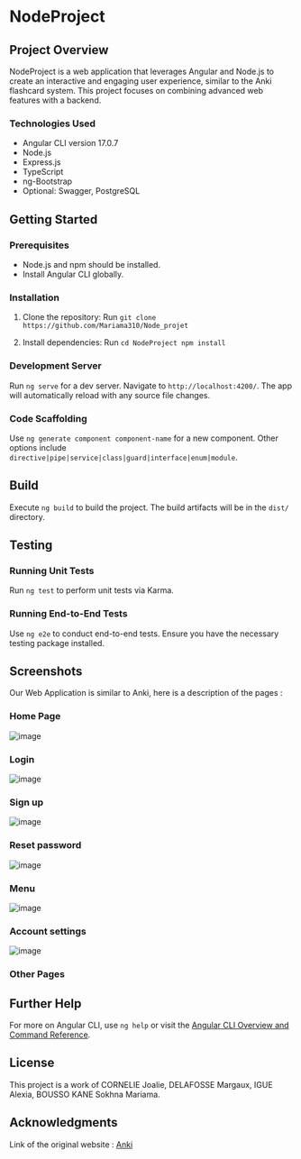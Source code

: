 
# NodeProject

## Project Overview
NodeProject is a web application that leverages Angular and Node.js to create an interactive and engaging user experience, similar to the Anki flashcard system. This project focuses on combining advanced web features with a backend.

### Technologies Used
- Angular CLI version 17.0.7
- Node.js
- Express.js
- TypeScript
- ng-Bootstrap
- Optional: Swagger, PostgreSQL

## Getting Started

### Prerequisites
- Node.js and npm should be installed.
- Install Angular CLI globally.

### Installation
1. Clone the repository:
Run `git clone https://github.com/Mariama310/Node_projet`

2. Install dependencies:
Run `cd NodeProject
npm install`


### Development Server
Run `ng serve` for a dev server. Navigate to `http://localhost:4200/`. The app will automatically reload with any source file changes.

### Code Scaffolding
Use `ng generate component component-name` for a new component. Other options include `directive|pipe|service|class|guard|interface|enum|module`.

## Build
Execute `ng build` to build the project. The build artifacts will be in the `dist/` directory.

## Testing

### Running Unit Tests
Run `ng test` to perform unit tests via Karma.

### Running End-to-End Tests
Use `ng e2e` to conduct end-to-end tests. Ensure you have the necessary testing package installed.

## Screenshots
Our Web Application is similar to Anki, here is a description of the pages :

### Home Page
![image](https://github.com/Mariama310/Node_projet/assets/144097792/7fb84709-ceb2-4db0-9d9f-b7d5dc9f7f01)

### Login
![image](https://github.com/Mariama310/Node_projet/assets/144097792/069176e1-9599-46cc-9dbf-6c5dc18f721d)

### Sign up
![image](https://github.com/Mariama310/Node_projet/assets/144097792/4b33fa6d-6cdf-4ddf-a7d4-517f15fc18bc)

### Reset password
![image](https://github.com/Mariama310/Node_projet/assets/144097792/e452ae40-360d-4a92-813e-027caec712c1)

### Menu
![image](https://github.com/Mariama310/Node_projet/assets/144097792/e5de5c14-80d2-4c00-b32d-6f9bf023ddcb)

### Account settings
![image](https://github.com/Mariama310/Node_projet/assets/144097792/64db38a6-99d7-4ffc-aa66-55f25bf85658)

### Other Pages






## Further Help
For more on Angular CLI, use `ng help` or visit the [Angular CLI Overview and Command Reference](https://angular.io/cli).

## License
This project is a work of CORNELIE Joalie, DELAFOSSE Margaux, IGUE Alexia, BOUSSO KANE Sokhna Mariama.

## Acknowledgments
Link of the original website : [Anki](https://ankiweb.net/account/signup)





